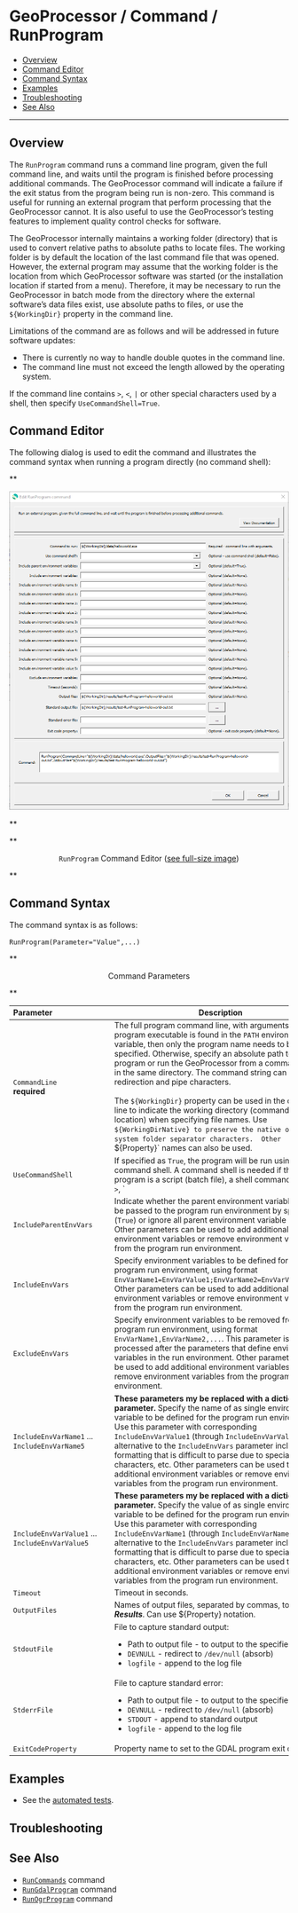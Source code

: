 # GeoProcessor / Command / RunProgram #

*   [Overview](#overview)
*   [Command Editor](#command-editor)
*   [Command Syntax](#command-syntax)
*   [Examples](#examples)
*   [Troubleshooting](#troubleshooting)
*   [See Also](#see-also)

-------------------------

## Overview ##

The `RunProgram` command runs a command line program, given the full command line,
and waits until the program is finished before processing additional commands.
The GeoProcessor command will indicate a failure if the exit status from the program being run is non-zero.
This command is useful for running an external program that
perform processing that the GeoProcessor cannot.
It is also useful to use the GeoProcessor’s testing features to implement quality control checks for software.

The GeoProcessor internally maintains a working folder (directory) that is used to convert relative paths to absolute paths to locate files.
The working folder is by default the location of the last command file that was opened.
However, the external program may assume that the working folder is the location from which GeoProcessor software was started
(or the installation location if started from a menu).
Therefore, it may be necessary to run the GeoProcessor in batch mode from the directory where the external
software’s data files exist, use absolute paths to files, or use the `${WorkingDir}` property in the command line.

Limitations of the command are as follows and will be addressed in future software updates:

*   There is currently no way to handle double quotes in the command line.
*   The command line must not exceed the length allowed by the operating system.

If the command line contains `>`, `<`, `|` or other special characters used by a shell,
then specify `UseCommandShell=True`.

## Command Editor ##

The following dialog is used to edit the command and illustrates the command syntax
when running a program directly (no command shell):

**<p style="text-align: center;">
![RunProgram](RunProgram.png)
</p>**

**<p style="text-align: center;">
`RunProgram` Command Editor (<a href="../RunProgram.png">see full-size image</a>)
</p>**

## Command Syntax ##

The command syntax is as follows:

```text
RunProgram(Parameter="Value",...)
```
**<p style="text-align: center;">
Command Parameters
</p>**

| **Parameter**&nbsp;&nbsp;&nbsp;&nbsp;&nbsp;&nbsp;&nbsp;&nbsp;&nbsp;&nbsp;&nbsp;&nbsp;&nbsp;&nbsp;&nbsp;&nbsp;&nbsp;&nbsp;&nbsp;&nbsp;&nbsp;&nbsp;&nbsp;&nbsp;&nbsp;&nbsp; | **Description** | **Default**&nbsp;&nbsp;&nbsp;&nbsp;&nbsp;&nbsp;&nbsp;&nbsp;&nbsp;&nbsp; |
| --------------|-----------------|----------------- |
| `CommandLine`<br>**required** | The full program command line, with arguments.  If the program executable is found in the `PATH` environment variable, then only the program name needs to be specified.  Otherwise, specify an absolute path to the program or run the GeoProcessor from a command shell in the same directory.  The command string can contain redirection and pipe characters.<br><br>The `${WorkingDir}` property can be used in the command line to indicate the working directory (command file location) when specifying file names.  Use `${WorkingDirNative} to preserve the native operting system folder separator characters.  Other `${Property}` names can also be used. | None - must be specified. |
| `UseCommandShell` | If specified as `True`, the program will be run using a command shell.  A command shell is needed if the program is a script (batch file), a shell command, or uses `>`, `|`, etc. | `False`. |
| `IncludeParentEnvVars` | Indicate whether the parent environment variables should be passed to the program run environment by specifying (`True`) or ignore all parent environment variable (`False`).  Other parameters can be used to add additional environment variables or remove environment variables from the program run environment. | `True`. |
| `IncludeEnvVars` | Specify environment variables to be defined for the program run environment, using format `EnvVarName1=EnvVarValue1;EnvVarName2=EnvVarValue2;...`.  Other parameters can be used to add additional environment variables or remove environment variables from the program run environment. | |
| `ExcludeEnvVars` | Specify environment variables to be removed from the program run environment, using format `EnvVarName1,EnvVarName2,...`.  This parameter is processed after the parameters that define environment variables in the run environment.  Other parameters can be used to add additional environment variables or remove environment variables from the program run environment. | |
| `IncludeEnvVarName1` ... `IncludeEnvVarName5` | **These parameters my be replaced with a dictionary parameter.** Specify the name of as single environment variable to be defined for the program run environment.  Use this parameter with corresponding `IncludeEnvVarValue1` (through `IncludeEnvVarValue5`) as an alternative to the `IncludeEnvVars` parameter includes formatting that is difficult to parse due to special characters, etc.  Other parameters can be used to add additional environment variables or remove environment variables from the program run environment. | |
| `IncludeEnvVarValue1` ... `IncludeEnvVarValue5` | **These parameters my be replaced with a dictionary parameter.** Specify the value of as single environment variable to be defined for the program run environment.  Use this parameter with corresponding `IncludeEnvVarName1` (through `IncludeEnvVarName5`) as an alternative to the `IncludeEnvVars` parameter includes formatting that is difficult to parse due to special characters, etc.  Other parameters can be used to add additional environment variables or remove environment variables from the program run environment. | |
| `Timeout` | Timeout in seconds. | No timeout. |
| `OutputFiles` | Names of output files, separated by commas, to list in ***Results***.  Can use ${Property} notation. | |
| `StdoutFile` | File to capture standard output:<ul><li>Path to output file - to output to the specified file</li><li>`DEVNULL` - redirect to `/dev/null` (absorb)</li><li>`logfile` - append to the log file</li></ul> | Output to terminal window. |
| `StderrFile` | File to capture standard error:<ul><li>Path to output file - to output to the specified file</li><li>`DEVNULL` - redirect to `/dev/null` (absorb)</li><li>`STDOUT` - append to standard output</li><li>`logfile` - append to the log file</li></ul> | Output to terminal window. |
| `ExitCodeProperty` | Property name to set to the GDAL program exit code. | |

## Examples ##

*   See the [automated tests](https://github.com/OpenWaterFoundation/owf-app-geoprocessor-python-test/tree/main/test/commands/RunProgram).

## Troubleshooting ##

## See Also ##

*   [`RunCommands`](../RunCommands/RunCommands.md) command
*   [`RunGdalProgram`](../RunGdalProgram/RunGdalProgram.md) command
*   [`RunOgrProgram`](../RunOgrProgram/RunOgrProgram.md) command
